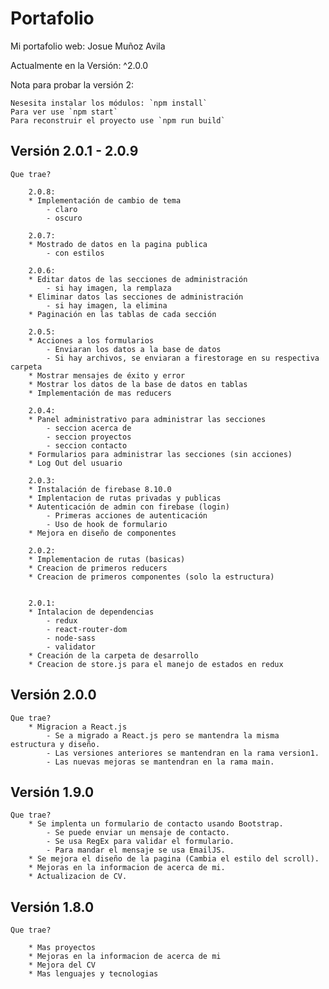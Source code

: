 # Portafolio
Mi portafolio web:
Josue Muñoz Avila

Actualmente en la Versión: ^2.0.0

Nota para probar la versión 2:

    Nesesita instalar los módulos: `npm install`
    Para ver use `npm start`
    Para reconstruir el proyecto use `npm run build`

## Versión 2.0.1 - 2.0.9

    Que trae?

        2.0.8:
        * Implementación de cambio de tema
            - claro
            - oscuro

        2.0.7:
        * Mostrado de datos en la pagina publica
            - con estilos

        2.0.6:
        * Editar datos de las secciones de administración
            - si hay imagen, la remplaza
        * Eliminar datos las secciones de administración
            - si hay imagen, la elimina
        * Paginación en las tablas de cada sección

        2.0.5:
        * Acciones a los formularios
            - Enviaran los datos a la base de datos
            - Si hay archivos, se enviaran a firestorage en su respectiva carpeta
        * Mostrar mensajes de éxito y error
        * Mostrar los datos de la base de datos en tablas
        * Implementación de mas reducers

        2.0.4:
        * Panel administrativo para administrar las secciones
            - seccion acerca de
            - seccion proyectos
            - seccion contacto
        * Formularios para administrar las secciones (sin acciones)
        * Log Out del usuario

        2.0.3:
        * Instalación de firebase 8.10.0
        * Implentacion de rutas privadas y publicas
        * Autenticación de admin con firebase (login)
            - Primeras acciones de autenticación
            - Uso de hook de formulario
        * Mejora en diseño de componentes

        2.0.2:
        * Implementacion de rutas (basicas)
        * Creacion de primeros reducers
        * Creacion de primeros componentes (solo la estructura)


        2.0.1:
        * Intalacion de dependencias
            - redux
            - react-router-dom
            - node-sass
            - validator
        * Creación de la carpeta de desarrollo
        * Creacion de store.js para el manejo de estados en redux

## Versión 2.0.0

    Que trae?
        * Migracion a React.js
            - Se a migrado a React.js pero se mantendra la misma estructura y diseño.
            - Las versiones anteriores se mantendran en la rama version1.
            - Las nuevas mejoras se mantendran en la rama main.

## Versión 1.9.0

    Que trae?
        * Se implenta un formulario de contacto usando Bootstrap.
            - Se puede enviar un mensaje de contacto.
            - Se usa RegEx para validar el formulario.
            - Para mandar el mensaje se usa EmailJS.
        * Se mejora el diseño de la pagina (Cambia el estilo del scroll).
        * Mejoras en la informacion de acerca de mi.
        * Actualizacion de CV.

## Versión 1.8.0
    
    Que trae?
    
        * Mas proyectos
        * Mejoras en la informacion de acerca de mi
        * Mejora del CV
        * Mas lenguajes y tecnologias